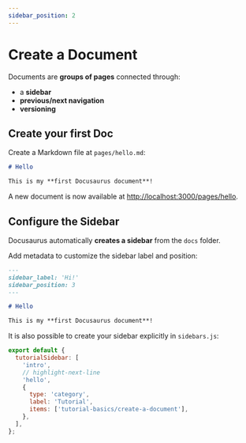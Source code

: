 ```yaml
---
sidebar_position: 2
---
```


# Create a Document

Documents are **groups of pages** connected through:

- a **sidebar**
- **previous/next navigation**
- **versioning**

## Create your first Doc

Create a Markdown file at `pages/hello.md`:

```md title="pages/hello.md"
# Hello

This is my **first Docusaurus document**!
```

A new document is now available at [http://localhost:3000/pages/hello](http://localhost:3000/pages/hello).

## Configure the Sidebar

Docusaurus automatically **creates a sidebar** from the `docs` folder.

Add metadata to customize the sidebar label and position:

```md title="pages/hello.md" {1-4}
---
sidebar_label: 'Hi!'
sidebar_position: 3
---

# Hello

This is my **first Docusaurus document**!
```

It is also possible to create your sidebar explicitly in `sidebars.js`:

```js title="sidebars.js"
export default {
  tutorialSidebar: [
    'intro',
    // highlight-next-line
    'hello',
    {
      type: 'category',
      label: 'Tutorial',
      items: ['tutorial-basics/create-a-document'],
    },
  ],
};
```
